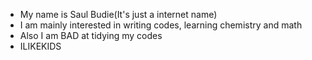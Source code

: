 - My name is Saul Budie(It's just a internet name)
- I am mainly interested in writing codes, learning chemistry and math
- Also I am BAD at tidying my codes 
- ILIKEKIDS
